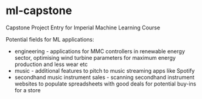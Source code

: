 # ml-capstone
Capstone Project Entry for Imperial Machine Learning Course

Potential fields for ML applications:
* engineering - applications for MMC controllers in renewable energy sector, optimising wind turbine parameters for maximum energy production and less wear etc
* music - additional features to pitch to music streaming apps like Spotify
* secondhand music instrument sales - scanning secondhand instrument websites to populate spreadsheets with good deals for potential buy-ins for a store
